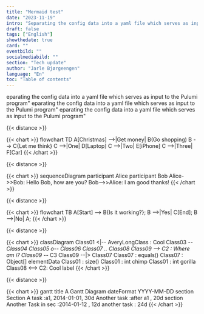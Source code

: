 ```yaml
---
title: "Mermaid test"
date: "2023-11-19"
intro: "Separating the config data into a yaml file which serves as input to the Pulumi program"
draft: false
tags: ["English"]
showthedate: true
card: ""
eventbild: ""
socialmediabild: ""
section: "Tech update"
author: "Jarle Bjørgeengen"
language: "En"
toc: "Table of contents"
---
```


eparating the config data into a yaml file which serves as input to the Pulumi program" eparating the config data into a yaml file which serves as input to the Pulumi program" eparating the config data into a yaml file which serves as input to the Pulumi program"

<script src="https://cdn.jsdelivr.net/npm/mermaid/dist/mermaid.min.js"></script>
<script>
  document.addEventListener("DOMContentLoaded", function() {
    const safespringTheme = {
      theme: "base",
      themeVariables: {
        primaryColor: "#E8EFF3",
        primaryTextColor: "#417DA5",
        primaryBorderColor: "#FFFFFF",
        lineColor: "#417DA5",
        secondaryColor: "#FAFEFE",
        secondaryTextColor: "##FAFEFE",
        tertiaryColor: "#FFF",
        fontFamily: "var(--mon-font)",
        labelColor: "#FFFFFF",
        actorBorder: "#FFFFFF",
        actorBkg: "#E8EFF3",
        actorTextColor: "#417DA5",
        actorLineColor: "#417DA5",
        signalColor: "#417DA5",
        labelBoxBkgColor: "#E8EFF3",
        labelBoxBorderColor: "#417DA5",
        arrowheadColor: "#417DA5",
        flowchartBackground: "#E8EFF3",
        todayLineColor: "#417DA5",
        classText: "#417DA5",
        classBackground: "#E8EFF3",
        classBorder: "#FFFFFF",
        tableNodeTextColor: "#417DA5",
        tableNodeBackground: "#E8EFF3",
        tableNodeBorderColor: "#FFFFFF"
      }
    };

    mermaid.initialize(safespringTheme);
  });
</script>

{{< distance >}}

{{< chart >}}
flowchart TD
    A[Christmas] -->|Get money| B(Go shopping)
    B --> C{Let me think}
    C -->|One| D[Laptop]
    C -->|Two| E[iPhone]
    C -->|Three| F[Car]
{{< /chart >}}

{{< distance >}}

{{< chart >}}
sequenceDiagram
    participant Alice
    participant Bob
    Alice->>Bob: Hello Bob, how are you?
    Bob-->>Alice: I am good thanks!
{{< /chart >}}

{{< distance >}}

{{< chart >}}
flowchart TB
    A[Start] --> B{Is it working?};
    B -->|Yes| C[End];
    B -->|No| A;
{{< /chart >}}

{{< distance >}}

{{< chart >}}
classDiagram
    Class01 <|-- AveryLongClass : Cool
    Class03 *-- Class04
    Class05 o-- Class06
    Class07 .. Class08
    Class09 --> C2 : Where am i?
    Class09 --* C3
    Class09 --|> Class07
    Class07 : equals()
    Class07 : Object[] elementData
    Class01 : size()
    Class01 : int chimp
    Class01 : int gorilla
    Class08 <--> C2: Cool label
{{< /chart >}}

{{< distance >}}

{{< chart >}}
gantt
    title A Gantt Diagram
    dateFormat  YYYY-MM-DD
    section Section
    A task           :a1, 2014-01-01, 30d
    Another task     :after a1  , 20d
    section Another
    Task in sec      :2014-01-12  , 12d
    another task    : 24d
{{< /chart >}}